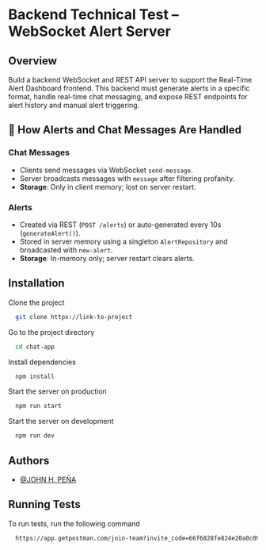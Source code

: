 
# Backend Technical Test – WebSocket Alert Server





## Overview
Build a backend WebSocket and REST API server to support the Real-Time Alert Dashboard
frontend.
This backend must generate alerts in a specific format, handle real-time chat messaging, and
expose REST endpoints for alert history and manual alert triggering.
## 💾 How Alerts and Chat Messages Are Handled

### Chat Messages
- Clients send messages via WebSocket `send-message`.
- Server broadcasts messages with `message` after filtering profanity.
- **Storage**: Only in client memory; lost on server restart.

### Alerts
- Created via REST (`POST /alerts`) or auto-generated every 10s (`generateAlert()`).
- Stored in server memory using a singleton `AlertRepository` and broadcasted with `new-alert`.
- **Storage**: In-memory only; server restart clears alerts.
## Installation

Clone the project

```bash
  git clone https://link-to-project
```

Go to the project directory

```bash
  cd chat-app
```

Install dependencies

```bash
  npm install
```

Start the server on production

```bash
  npm run start
```

Start the server on development

```bash
  npm run dev
```


## Authors

- [@JOHN H. PEÑA](https://www.github.com/PR0C3S)


## Running Tests

To run tests, run the following command

```bash
  https://app.getpostman.com/join-team?invite_code=66f6828fe824e20a0c093d19a88b95629998be04a59cc58b3b97e86572ddc8af&target_code=1bb91004fafd59d86f0054e99a3a6de4
```

